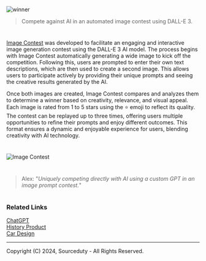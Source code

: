 ![winner](https://github.com/user-attachments/assets/d3f6db60-5bf1-4694-9836-73fc7f5c9af1)

> Compete against AI in an automated image contest using DALL-E 3.

#

[Image Contest](https://chatgpt.com/g/g-8gTIVkhaf-image-contest) was developed to facilitate an engaging and interactive image generation contest using the DALL-E 3 AI model. The process begins with Image Contest automatically generating a wide image to kick off the competition. Following this, users are prompted to enter their own text descriptions, which are then used to create a second image. This allows users to participate actively by providing their unique prompts and seeing the creative results generated by the AI.

Once both images are created, Image Contest compares and analyzes them to determine a winner based on creativity, relevance, and visual appeal. Each image is rated from 1 to 5 stars using the ⭐ emoji to reflect its quality. The contest can be replayed up to three times, offering users multiple opportunities to refine their prompts and enjoy different outcomes. This format ensures a dynamic and enjoyable experience for users, blending creativity with AI technology.

#

![Image Contest](https://github.com/user-attachments/assets/3724119a-c010-4076-b05e-7f3917665cd7)

#

> Alex: "*Uniquely competing directly with AI using a custom GPT in an image prompt contest.*"

#
### Related Links

[ChatGPT](https://github.com/sourceduty/ChatGPT)
<br>
[History Product](https://github.com/sourceduty/History_Product)
<br>
[Car Design](https://github.com/sourceduty/Car_Design)

***
Copyright (C) 2024, Sourceduty - All Rights Reserved.
